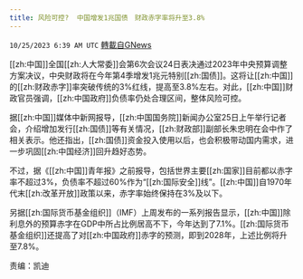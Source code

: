 ```yaml
---
title: 风险可控?  中国增发1兆国债　财政赤字率将升至3.8%
---
```

`10/25/2023 6:39 AM UTC` [轉載自GNews](https://gnews.org/articles/1879654)

[[zh:中国]]全国[[zh:人大常委]]会第6次会议24日表决通过2023年中央预算调整方案决议，中央财政将在今年第4季增发1兆元特别[[zh:国债]]。这将让[[zh:中国]]的[[zh:财政赤字]]率突破传统的3%红线，提高至3.8%左右。对此，[[zh:中国]]财政官员强调，[[zh:中国政府]]负债率仍处合理区间，整体风险可控。

据[[zh:中国]]媒体中新网报导，[[zh:中国国务院]]新闻办公室25日上午举行记者会，介绍增加发行[[zh:国债]]等有关情况，[[zh:财政部]]副部长朱忠明在会中作了相关表示。他还指出，[[zh:国债]]资金投入使用以后，也会积极带动国内需求，进一步巩固[[zh:中国经济]]回升趋好态势。

不过，据《[[zh:中国]]青年报》之前报导，包括世界主要[[zh:国家]]目前都以赤字率不超过3%，负债率不超过60%作为“[[zh:国际安全]]线”。[[zh:中国]]自1970年代末[[zh:改革开放]]政策以来，赤字率始终保持在3%及以下。

另据[[zh:国际货币基金组织]]（IMF）上周发布的一系列报告显示，[[zh:中国]]除利息外的预算赤字在GDP中所占比例居高不下，今年达到了7.1%。[[zh:国际货币基金组织]]还提高了对[[zh:中国政府]]赤字的预测，即到2028年，上述比例将升至7.8%。

责编：凯迪
